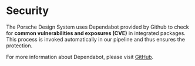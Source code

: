 # Security

The Porsche Design System uses Dependabot provided by Github to check for **common vulnerabilities and exposures (CVE)**
in integrated packages. This process is invoked automatically in our pipeline and thus ensures the protection.

For more information about Dependabot, please visit
[GitHub](https://docs.github.com/en/code-security/supply-chain-security/understanding-your-software-supply-chain/about-supply-chain-security).
